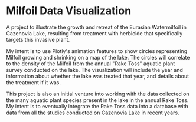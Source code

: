 # Milfoil Data Visualization

A project to illustrate the growth and retreat of the Eurasian Watermilfoil in Cazenovia Lake, resulting from treatment with herbicide that specifically targets this invasive plant.

My intent is to use Plotly's animation features to show circles representing Milfoil growing and shrinking on a map of the lake. The circles will correlate to the density of the Milfoil from the annual "Rake Toss" aquatic plant survey conducted on the lake. The visualization will include the year and information about whether the lake was treated that year, and details about the treatment if it was.

This project is also an initial venture into working with the data collected on the many aquatic plant species present in the lake in the annual Rake Toss. My intent is to eventually integrate the Rake Toss data into a database with data from all the studies conducted on Cazenovia Lake in recent years.